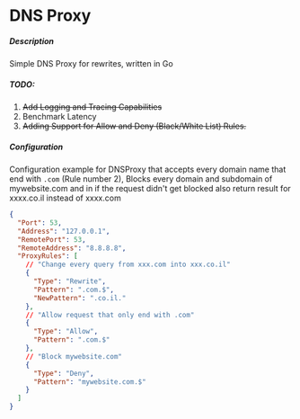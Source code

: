 # DNS Proxy
##### Description
Simple DNS Proxy for rewrites, written in Go

##### TODO:
1. <del>Add Logging and Tracing Capabilities<del> 
2. Benchmark Latency
3. <del>Adding Support for Allow and Deny (Black/White List) Rules.<del>

##### Configuration
Configuration example for DNSProxy that accepts every domain name that end with ```.com``` (Rule number 2), Blocks every domain and subdomain of mywebsite.com and in if the request didn't get blocked also return result for xxxx.co.il instead of xxxx.com

```json
{
  "Port": 53,
  "Address": "127.0.0.1",
  "RemotePort": 53,
  "RemoteAddress": "8.8.8.8",
  "ProxyRules": [
    // "Change every query from xxx.com into xxx.co.il"
    {
      "Type": "Rewrite",
      "Pattern": ".com.$",
      "NewPattern": ".co.il."
    },
    // "Allow request that only end with .com"
    {
      "Type": "Allow",
      "Pattern": ".com.$"
    },
    // "Block mywebsite.com"
    {
      "Type": "Deny",
      "Pattern": "mywebsite.com.$"
    }
  ]
}


```
